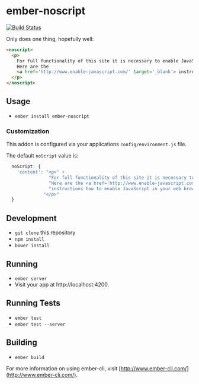 # ember-noscript
[![Build Status](https://travis-ci.org/jrjohnson/ember-noscript.svg)](https://travis-ci.org/jrjohnson/ember-noscript)

Only does one thing, hopefully well:

```html
<noscript>
  <p>
    For full functionality of this site it is necessary to enable JavaScript.  
    Here are the
    <a href='http://www.enable-javascript.com/' target='_blank'> instructions how to enable JavaScript in your web browser</a>.
  </p>
</noscript>
```

## Usage

* `ember install ember-noscript`

### Customization
This addon is configured via your applications `config/environment.js` file.

The default `noScript` value is:

```javascript
  noScript: {
    'content': "<p>" +
                "For full functionality of this site it is necessary to enable JavaScript." +
                "Here are the <a href='http://www.enable-javascript.com/' target='_blank'>" +
                "instructions how to enable JavaScript in your web browser</a>." +
              "</p>"
  }
```

## Development

* `git clone` this repository
* `npm install`
* `bower install`

## Running

* `ember server`
* Visit your app at http://localhost:4200.

## Running Tests

* `ember test`
* `ember test --server`

## Building

* `ember build`

For more information on using ember-cli, visit [http://www.ember-cli.com/](http://www.ember-cli.com/).
